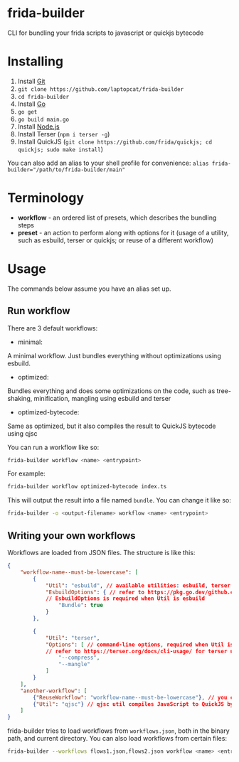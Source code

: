 # frida-builder
CLI for bundling your frida scripts to javascript or quickjs bytecode

# Installing
1. Install [Git](https://git-scm.com/)
2. `git clone https://github.com/laptopcat/frida-builder`
3. `cd frida-builder`
4. Install [Go](https://go.dev/doc/install)
5. `go get`
6. `go build main.go`
7. Install [Node.js](https://nodejs.org/en)
8. Install Terser (`npm i terser -g`)
9. Install QuickJS (`git clone https://github.com/frida/quickjs; cd quickjs; sudo make install`)

You can also add an alias to your shell profile for convenience:
`alias frida-builder="/path/to/frida-builder/main"`

# Terminology
- **workflow** - an ordered list of presets, which describes the bundling steps
- **preset** - an action to perform along with options for it (usage of a utility, such as esbuild, terser or quickjs; or reuse of a different workflow)

# Usage
The commands below assume you have an alias set up.

## Run workflow
There are 3 default workflows:
- minimal:

A minimal workflow. Just bundles everything without optimizations using esbuild.

- optimized:

Bundles everything and does some optimizations on the code, such as tree-shaking, minification, mangling using esbuild and terser

- optimized-bytecode:

Same as optimized, but it also compiles the result to QuickJS bytecode using qjsc

You can run a workflow like so:
```sh
frida-builder workflow <name> <entrypoint>
```

For example:
```sh
frida-builder workflow optimized-bytecode index.ts
```

This will output the result into a file named `bundle`. You can change it like so:
```sh
frida-builder -o <output-filename> workflow <name> <entrypoint>
```

## Writing your own workflows
Workflows are loaded from JSON files. The structure is like this:
```json
{
    "workflow-name--must-be-lowercase": [
        {
            "Util": "esbuild", // available utilities: esbuild, terser and qjsc
            "EsbuildOptions": { // refer to https://pkg.go.dev/github.com/evanw/esbuild@v0.24.0/pkgapi#BuildOptions
            // EsbuildOptions is required when Util is esbuild
                "Bundle": true
            }
        },

        {
            "Util": "terser",
            "Options": [ // command-line options, required when Util is terser
            // refer to https://terser.org/docs/cli-usage/ for terser util
                "--compress",
                "--mangle"
            ]
        }
    ],
    "another-workflow": [
        {"ReuseWorkflow": "workflow-name--must-be-lowercase"}, // you can run other workflows like so (you can use it anywhere, not only at the start)
        {"Util": "qjsc"} // qjsc util compiles JavaScript to QuickJS bytecode. There are no options
    ]
}
```

frida-builder tries to load workflows from `workflows.json`, both in the binary path, and current directory. You can also load workflows from certain files:
```sh
frida-builder --workflows flows1.json,flows2.json workflow <name> <entrypoint>
```
